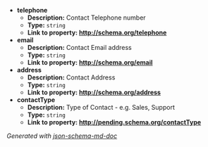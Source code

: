  - <b id="#/properties/telephone">telephone</b>
	 - **Description:** Contact Telephone number
	 - **Type:** `string`
	 - <b id="httpschema.orgtelephone">Link to property: http://schema.org/telephone</b>
 - <b id="#/properties/email">email</b>
	 - **Description:** Contact Email address
	 - **Type:** `string`
	 - <b id="httpschema.orgemail">Link to property: http://schema.org/email</b>
 - <b id="#/properties/address">address</b>
	 - **Description:** Contact Address
	 - **Type:** `string`
	 - <b id="httpschema.orgaddress">Link to property: http://schema.org/address</b>
 - <b id="#/properties/contactType">contactType</b>
	 - **Description:** Type of Contact - e.g. Sales, Support
	 - **Type:** `string`
	 - <b id="httppending.schema.orgcontacttype">Link to property: http://pending.schema.org/contactType</b>

_Generated with [json-schema-md-doc](https://brianwendt.github.io/json-schema-md-doc/)_
